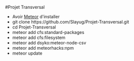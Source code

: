 #Projet Transversal

<ul>
<li>Avoir <a href="https://www.meteor.com/install">Meteor</a> d'installer</li>
<li>git clone https://github.com/Slayug/Projet-Transversal.git</li>
<li>cd Projet-Transversal</li>
<li>meteor add cfs:standard-packages</li>
<li>meteor add cfs:filesystem</li>
<li>meteor add dsyko:meteor-node-csv</li>
<li>meteor add meteorhacks:npm</li>
<li>meteor update</li>
</ul>
</p>

